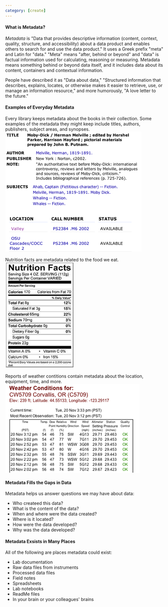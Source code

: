 ```yaml
---
category: [create]
---
```


#### What is Metadata?

*Metadata* is "Data that provides descriptive information (content, context, quality, structure, and accessibility) about a data product and enables others to search for and use the data product." It uses a Greek prefix "meta" and Latin for "data." "Meta" means "after, behind or beyond" and "data" is factual information used for calculating, reasoning or measuring. Metadata means something behind or beyond data itself, and it includes data about its content, containers and contextual information. 

People have described it as "Data about data," "Structured information that describes, explains, locates, or otherwise makes it easier to retrieve, use, or manage an information resource," and more humorously, "A love letter to the future."

#### Examples of Everyday Metadata

Every library keeps metadata about the books in their collection. Some examples of the metadata they might keep include titles, authors, publishers, subject areas, and synopses.
![1]

Nutrition facts are metadata related to the food we eat.
![2]

Reports of weather contitions contain metadata about the location, equipment, time, and more.
![3]

#### Metadata Fills the Gaps in Data

Metadata helps us answer questions we may have about data:

- Who createed this data?
- What is the content of the data?
- When and where were the data created?
- Where is it located?
- How were the data developed?
- Why was the data developed?

#### Metadata Exsists in Many Places

All of the following are places metadata could exist:

- Lab documentation
- Raw data files from instruments
- Processed data files
- Field notes
- Spreadsheets
- Lab notebooks
- ReadMe files
- In your brain or your colleagues' brains



[1]:/img/metadata/bookmeta.png
[2]:/img/metadata/foodmeta.jpg
[3]:/img/metadata/weathermeta.png
